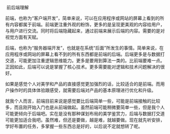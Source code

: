 ​                                                                     前后端理解

​       前端，也称为“客户端开发”，简单来说，可以在应用程序或网站的屏幕上看到的所有内容都属于前端。前端更注重外观的粉饰，更多的是呈现更美观的内容给用户，与用户进行交流。同时将后端隐藏起来，通过前端来展示后端的内容。需要的是对视觉方面有天赋。

​      后端，也称为“服务器端开发”，也就是在系统“后面”所发生的事情。简单来说，在应用程序或网站的屏幕上看不到的所有东西都是前端的后端。后端更多是与数据打交道，可能更加注重逻辑思维能力。更多是要用到算法一类的。比前端要难一点。正因如此，后端可以说是掌握了核心技术。更多需要能对逻辑和技术问题解决的很好。

​    如果是感觉个人对美学和产品的直接感觉更加强烈的话，比较适合的是前端。而用户操作时的具体体验跟感受，就需要后端对产品的基本原理进行优化和升级。

   就我个人而言，前端目前来说是感觉要比后端简单一些，可能是前端接触的比较多，而且刚开始入门也是从前端做起。虽然前端可能稍微要简单一些，但是我个人可能更倾向于后端吧。实在是没有那种谋划布局的美学鉴赏力，后端与数据打交道可能更加适合我吧。虽然难，但还是要做，越是难，就越要做。现在就先听安排，学好布置的任务，多掌握一些东西总是好的，以后说不定就想转了呢。																																									

